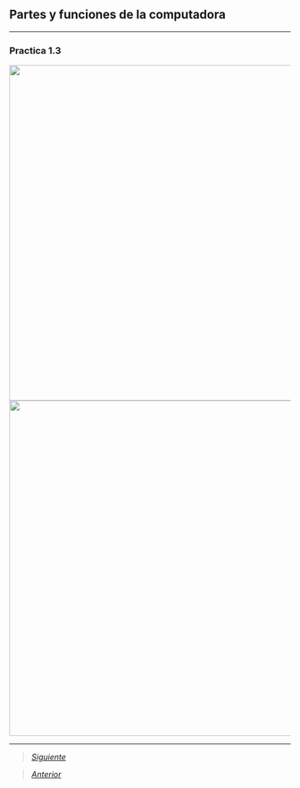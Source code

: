 ## Partes y funciones de la computadora

----

### Practica 1.3
<img src="Imagenes/6(1).jpg" height="600">
<img src="Imagenes/7(1).jpg" height="600">

----

> [*Siguiente*](Practica4.md)

> [*Anterior*](Practica2.md)
